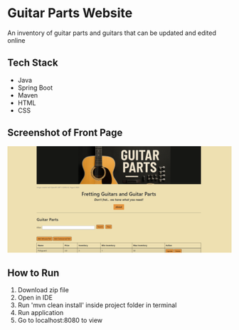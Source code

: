 # Guitar Parts Website   
An inventory of guitar parts and guitars that can be updated and edited online

## Tech Stack
- Java
- Spring Boot
- Maven
- HTML
- CSS

## Screenshot of Front Page
[![Alt Text](screenshots/guitar-parts-screenshot.png)](screenshots/guitar-parts-screenshot.png)


## How to Run
1. Download zip file   
2. Open in IDE   
3. Run 'mvn clean install' inside project folder in terminal   
4. Run application   
5. Go to localhost:8080 to view


